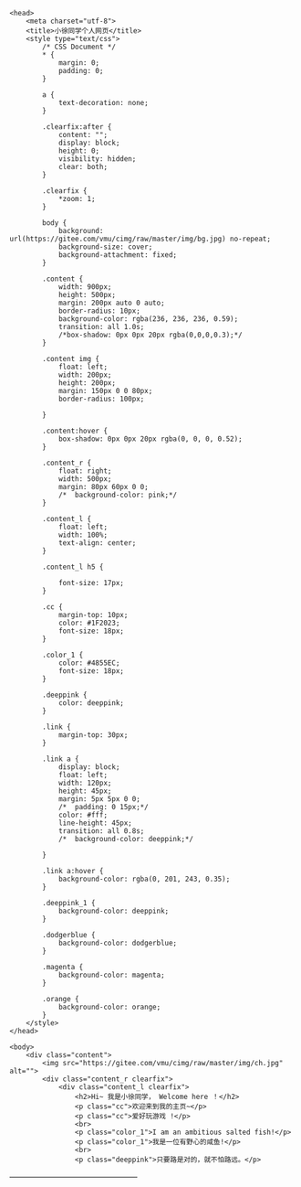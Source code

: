 <!doctype html>
<html>

	<head>
		<meta charset="utf-8">
		<title>小徐同学个人网页</title>
		<style type="text/css">
			/* CSS Document */
			* {
				margin: 0;
				padding: 0;
			}

			a {
				text-decoration: none;
			}

			.clearfix:after {
				content: "";
				display: block;
				height: 0;
				visibility: hidden;
				clear: both;
			}

			.clearfix {
				*zoom: 1;
			}

			body {
				background: url(https://gitee.com/vmu/cimg/raw/master/img/bg.jpg) no-repeat;
				background-size: cover;
				background-attachment: fixed;
			}

			.content {
				width: 900px;
				height: 500px;
				margin: 200px auto 0 auto;
				border-radius: 10px;
				background-color: rgba(236, 236, 236, 0.59);
				transition: all 1.0s;
				/*box-shadow: 0px 0px 20px rgba(0,0,0,0.3);*/
			}

			.content img {
				float: left;
				width: 200px;
				height: 200px;
				margin: 150px 0 0 80px;
				border-radius: 100px;

			}

			.content:hover {
				box-shadow: 0px 0px 20px rgba(0, 0, 0, 0.52);
			}

			.content_r {
				float: right;
				width: 500px;
				margin: 80px 60px 0 0;
				/*	background-color: pink;*/
			}

			.content_l {
				float: left;
				width: 100%;
				text-align: center;
			}

			.content_l h5 {

				font-size: 17px;
			}

			.cc {
				margin-top: 10px;
				color: #1F2023;
				font-size: 18px;
			}

			.color_1 {
				color: #4855EC;
				font-size: 18px;
			}

			.deeppink {
				color: deeppink;
			}

			.link {
				margin-top: 30px;
			}

			.link a {
				display: block;
				float: left;
				width: 120px;
				height: 45px;
				margin: 5px 5px 0 0;
				/*	padding: 0 15px;*/
				color: #fff;
				line-height: 45px;
				transition: all 0.8s;
				/*	background-color: deeppink;*/

			}

			.link a:hover {
				background-color: rgba(0, 201, 243, 0.35);
			}

			.deeppink_1 {
				background-color: deeppink;
			}

			.dodgerblue {
				background-color: dodgerblue;
			}

			.magenta {
				background-color: magenta;
			}

			.orange {
				background-color: orange;
			}
		</style>
	</head>

	<body>
		<div class="content">
			<img src="https://gitee.com/vmu/cimg/raw/master/img/ch.jpg" alt="">
			<div class="content_r clearfix">
				<div class="content_l clearfix">
					<h2>Hi~ 我是小徐同学， Welcome here ！</h2>
					<p class="cc">欢迎来到我的主页~</p>
					<p class="cc">爱好玩游戏 !</p>
					<br>
					<p class="color_1">I am an ambitious salted fish!</p>
					<p class="color_1">我是一位有野心的咸鱼!</p>
					<br>
					<p class="deeppink">只要路是对的，就不怕路远。</p>
					
</html>

————————————————
